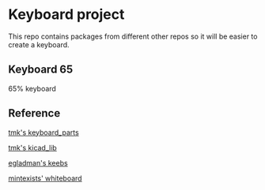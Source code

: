 # Keyboard project 

This repo contains packages from different other repos so it will be easier to create a keyboard. 

## Keyboard 65 

65% keyboard

## Reference 

[tmk's keyboard_parts](https://github.com/tmk/keyboard_parts.pretty)

[tmk's kicad_lib](https://github.com/tmk/kicad_lib_tmk)

[egladman's keebs](https://github.com/egladman/keebs.pretty)

[mintexists' whiteboard](https://github.com/mintexists/WhiteBoard/tree/main)

